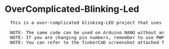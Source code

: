 # OverComplicated-Blinking-Led

<pre>
  This is a over-complicated blinking-LED project that uses potentiometers to control delays and have more features than a simple blink.

  NOTE: The same code can be used on Arduino NANO without any changes but you will need to change pin numbers for arduino mega.
  NOTE: If you are changing pin numbers, remember to use PWM pins for the best perfomance.
  NOTE: You can refer to the TinkerCAD screenshot attached for connections and more details.
  
</pre>
